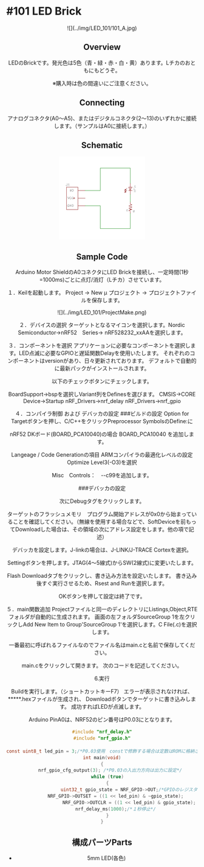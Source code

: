 # #101 LED Brick

<center>![](../img/LED_101/101_A.jpg)
<!--COLORME-->

## Overview
LEDのBrickです。発光色は5色（青・緑・赤・白・黄）あります。Lチカのおともにもどうぞ。

※購入時は色の間違いにご注意ください。

## Connecting
アナログコネクタ(A0〜A5)、またはデジタルコネクタ(2〜13)のいずれかに接続します。（サンプルはA0に接続します。）

## Schematic
![](/img/led101_schmatic.png)

## Sample Code
Arduino Motor ShieldのA0コネクタにLED Brickを接続し、一定時間(1秒=1000ms)ごとに点灯/消灯（Lチカ）させています。

１．Keilを起動します。
Project → New μ プロジェクト → プロジェクトファイルを保存します。

<center>![](../img/LED_101/ProjectMake.png)

２．デバイスの選択
ターゲットとなるマイコンを選択します。Nordic Semiconductor→nRF52　Series→
nRF528232_xxAAを選択します。

３．コンポーネントを選択
アプリケーョンに必要なコンポーネントを選択します。LED点滅に必要なGPIOと遅延関数Delayを使用いたします。
それぞれのコンポーネントはversionがあり、日々更新されております。
デフォルトで自動的に最新パックがインストールされます。

以下のチェックボタンにチェックします。

BoardSupport→bspを選択しVariant列をDefinesを選びます。
CMSIS→CORE
Device→Startup
nRF_Drivers→nrf_delay
nRF_Drivers→nrf_gpio

４．コンパイラ制御 および デバッカの設定
###ビルドの設定
Option for Targetボタンを押し、C/C++をクリックPreprocessor SymbolsのDefine:に

nRF52 DKボード(BOARD_PCA10040)の場合
BOARD_PCA10040
を追加します。

Langeage / Code Generationの項目
ARMコンパイラの最適化レベルの設定
Optimize Level3(-O3)を選択

Misc　Controls：　--c99を追加します。

###デバッカの設定

次にDebugタグをクリックします。

ターゲットのフラッシュメモリ　プログラム開始アドレスが0x0から始まっていることを確認してください。（無線を使用する場合などで、SoftDeviceを前もってDownloadした場合は、その領域の次にアドレス設定をします。他の項で記述）

デバッカを設定します。J-linkの場合は、J-LINK/J-TRACE Cortexを選択。

Settingボタンを押します。JTAG(4～5線式)からSW(2線式)に変更いたします。

Flash Downloadタブをクリックし、書き込み方法を設定いたします。
書き込み後すぐ実行させるため、Rsest and Runを選択します。

OKボタンを押して設定は終了です。


５．main関数追加
Projectファイルと同一のディレクトリにListings,Object,RTEフォルダが自動的に生成されます。
画面の左フォルダSourceGroup 1を左クリックしAdd New Item to Group'SourceGroup 1'を選択します。C File(.c)を選択します。

一番最初に呼ばれるファイルなのでファイル名はmain.cと名前で保存してください。

main.cをクリックして開きます。
次のコードを記述してください。



6.実行

Buildを実行します。（ショートカットキーF7）
エラーが表示されなければ、*****.hexファイルが生成され、
Downloadボタンでターゲットに書き込みします。
成功すればLEDが点滅します。


Arduino PinA0は、NRF52のピン番号はP0.03にとなります。

```c
#include "nrf_delay.h"
#include "nrf_gpio.h"

const uint8_t led_pin = 3;/*P0.03使用　constで修飾する場合は定数はROMに格納される*/
int main(void)
{
      nrf_gpio_cfg_output(3); /*P0.03の入出力方向は出力に設定*/
    while (true)
    {
					uint32_t gpio_state = NRF_GPIO->OUT;/*GPIOのレジスタを取得*/
          NRF_GPIO->OUTSET = ((1 << led_pin) & ~gpio_state);
					NRF_GPIO->OUTCLR = ((1 << led_pin) & gpio_state);
          nrf_delay_ms(1000);/*１秒停止*/
    }
}


```

## 構成パーツParts
- 5mm LED(各色)
